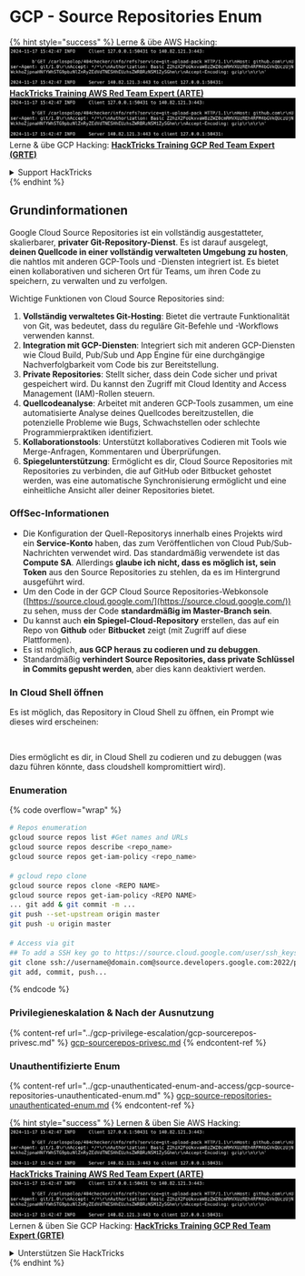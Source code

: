 # GCP - Source Repositories Enum

{% hint style="success" %}
Lerne & übe AWS Hacking:<img src="../../../.gitbook/assets/image (1).png" alt="" data-size="line">[**HackTricks Training AWS Red Team Expert (ARTE)**](https://training.hacktricks.xyz/courses/arte)<img src="../../../.gitbook/assets/image (1).png" alt="" data-size="line">\
Lerne & übe GCP Hacking: <img src="../../../.gitbook/assets/image (2).png" alt="" data-size="line">[**HackTricks Training GCP Red Team Expert (GRTE)**<img src="../../../.gitbook/assets/image (2).png" alt="" data-size="line">](https://training.hacktricks.xyz/courses/grte)

<details>

<summary>Support HackTricks</summary>

* Überprüfe die [**Abonnementpläne**](https://github.com/sponsors/carlospolop)!
* **Tritt der** 💬 [**Discord-Gruppe**](https://discord.gg/hRep4RUj7f) oder der [**Telegram-Gruppe**](https://t.me/peass) bei oder **folge** uns auf **Twitter** 🐦 [**@hacktricks\_live**](https://twitter.com/hacktricks\_live)**.**
* **Teile Hacking-Tricks, indem du PRs zu den** [**HackTricks**](https://github.com/carlospolop/hacktricks) und [**HackTricks Cloud**](https://github.com/carlospolop/hacktricks-cloud) GitHub-Repos einreichst.

</details>
{% endhint %}

## Grundinformationen <a href="#reviewing-cloud-git-repositories" id="reviewing-cloud-git-repositories"></a>

Google Cloud Source Repositories ist ein vollständig ausgestatteter, skalierbarer, **privater Git-Repository-Dienst**. Es ist darauf ausgelegt, **deinen Quellcode in einer vollständig verwalteten Umgebung zu hosten**, die nahtlos mit anderen GCP-Tools und -Diensten integriert ist. Es bietet einen kollaborativen und sicheren Ort für Teams, um ihren Code zu speichern, zu verwalten und zu verfolgen.

Wichtige Funktionen von Cloud Source Repositories sind:

1. **Vollständig verwaltetes Git-Hosting**: Bietet die vertraute Funktionalität von Git, was bedeutet, dass du reguläre Git-Befehle und -Workflows verwenden kannst.
2. **Integration mit GCP-Diensten**: Integriert sich mit anderen GCP-Diensten wie Cloud Build, Pub/Sub und App Engine für eine durchgängige Nachverfolgbarkeit vom Code bis zur Bereitstellung.
3. **Private Repositories**: Stellt sicher, dass dein Code sicher und privat gespeichert wird. Du kannst den Zugriff mit Cloud Identity and Access Management (IAM)-Rollen steuern.
4. **Quellcodeanalyse**: Arbeitet mit anderen GCP-Tools zusammen, um eine automatisierte Analyse deines Quellcodes bereitzustellen, die potenzielle Probleme wie Bugs, Schwachstellen oder schlechte Programmierpraktiken identifiziert.
5. **Kollaborationstools**: Unterstützt kollaboratives Codieren mit Tools wie Merge-Anfragen, Kommentaren und Überprüfungen.
6. **Spiegelunterstützung**: Ermöglicht es dir, Cloud Source Repositories mit Repositories zu verbinden, die auf GitHub oder Bitbucket gehostet werden, was eine automatische Synchronisierung ermöglicht und eine einheitliche Ansicht aller deiner Repositories bietet.

### OffSec-Informationen <a href="#reviewing-cloud-git-repositories" id="reviewing-cloud-git-repositories"></a>

* Die Konfiguration der Quell-Repositorys innerhalb eines Projekts wird ein **Service-Konto** haben, das zum Veröffentlichen von Cloud Pub/Sub-Nachrichten verwendet wird. Das standardmäßig verwendete ist das **Compute SA**. Allerdings **glaube ich nicht, dass es möglich ist, sein Token** aus den Source Repositories zu stehlen, da es im Hintergrund ausgeführt wird.
* Um den Code in der GCP Cloud Source Repositories-Webkonsole ([https://source.cloud.google.com/](https://source.cloud.google.com/)) zu sehen, muss der Code **standardmäßig im Master-Branch sein**.
* Du kannst auch **ein Spiegel-Cloud-Repository** erstellen, das auf ein Repo von **Github** oder **Bitbucket** zeigt (mit Zugriff auf diese Plattformen).
* Es ist möglich, **aus GCP heraus zu codieren und zu debuggen**.
* Standardmäßig **verhindert Source Repositories, dass private Schlüssel in Commits gepusht werden**, aber dies kann deaktiviert werden.

### In Cloud Shell öffnen

Es ist möglich, das Repository in Cloud Shell zu öffnen, ein Prompt wie dieses wird erscheinen:

<figure><img src="../../../.gitbook/assets/image (325).png" alt=""><figcaption></figcaption></figure>

Dies ermöglicht es dir, in Cloud Shell zu codieren und zu debuggen (was dazu führen könnte, dass cloudshell kompromittiert wird).

### Enumeration

{% code overflow="wrap" %}
```bash
# Repos enumeration
gcloud source repos list #Get names and URLs
gcloud source repos describe <repo_name>
gcloud source repos get-iam-policy <repo_name>

# gcloud repo clone
gcloud source repos clone <REPO NAME>
gcloud source repos get-iam-policy <REPO NAME>
... git add & git commit -m ...
git push --set-upstream origin master
git push -u origin master

# Access via git
## To add a SSH key go to https://source.cloud.google.com/user/ssh_keys (no gcloud command)
git clone ssh://username@domain.com@source.developers.google.com:2022/p/<proj-name>/r/<repo-name>
git add, commit, push...
```
{% endcode %}

### Privilegieneskalation & Nach der Ausnutzung

{% content-ref url="../gcp-privilege-escalation/gcp-sourcerepos-privesc.md" %}
[gcp-sourcerepos-privesc.md](../gcp-privilege-escalation/gcp-sourcerepos-privesc.md)
{% endcontent-ref %}

### Unauthentifizierte Enum

{% content-ref url="../gcp-unauthenticated-enum-and-access/gcp-source-repositories-unauthenticated-enum.md" %}
[gcp-source-repositories-unauthenticated-enum.md](../gcp-unauthenticated-enum-and-access/gcp-source-repositories-unauthenticated-enum.md)
{% endcontent-ref %}

{% hint style="success" %}
Lernen & üben Sie AWS Hacking:<img src="../../../.gitbook/assets/image (1).png" alt="" data-size="line">[**HackTricks Training AWS Red Team Expert (ARTE)**](https://training.hacktricks.xyz/courses/arte)<img src="../../../.gitbook/assets/image (1).png" alt="" data-size="line">\
Lernen & üben Sie GCP Hacking: <img src="../../../.gitbook/assets/image (2).png" alt="" data-size="line">[**HackTricks Training GCP Red Team Expert (GRTE)**<img src="../../../.gitbook/assets/image (2).png" alt="" data-size="line">](https://training.hacktricks.xyz/courses/grte)

<details>

<summary>Unterstützen Sie HackTricks</summary>

* Überprüfen Sie die [**Abonnementpläne**](https://github.com/sponsors/carlospolop)!
* **Treten Sie der** 💬 [**Discord-Gruppe**](https://discord.gg/hRep4RUj7f) oder der [**Telegram-Gruppe**](https://t.me/peass) bei oder **folgen** Sie uns auf **Twitter** 🐦 [**@hacktricks\_live**](https://twitter.com/hacktricks\_live)**.**
* **Teilen Sie Hacking-Tricks, indem Sie PRs an die** [**HackTricks**](https://github.com/carlospolop/hacktricks) und [**HackTricks Cloud**](https://github.com/carlospolop/hacktricks-cloud) GitHub-Repos senden.

</details>
{% endhint %}
